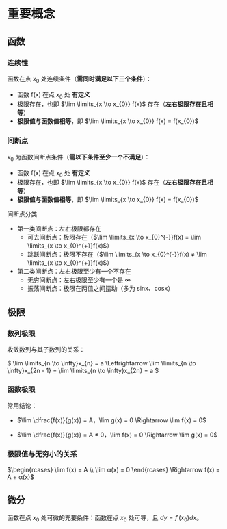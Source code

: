 # 重要概念

## 函数

### 连续性

函数在点 $x_{0}$ 处连续条件（**需同时满足以下三个条件**）：

- 函数 f(x) 在点 $x_{0}$ 处 **有定义**
- 极限存在，也即 $\lim \limits_{x \to x_{0}} f(x)$ 存在（**左右极限存在且相等**）
- **极限值与函数值相等**，即 $\lim \limits_{x \to x_{0}} f(x) = f(x_{0})$

### 间断点

$x_{0}$ 为函数间断点条件（**需以下条件至少一个不满足**）：

- 函数 f(x) 在点 $x_{0}$ 处 **有定义**
- 极限存在，也即 $\lim \limits_{x \to x_{0}} f(x)$ 存在（**左右极限存在且相等**）
- **极限值与函数值相等**，即 $\lim \limits_{x \to x_{0}} f(x) = f(x_{0})$

间断点分类

- 第一类间断点：左右极限都存在
  - 可去间断点：极限存在（$\lim \limits_{x \to x_{0}^{-}}f(x) = \lim \limits_{x \to x_{0}^{+}}f(x)$）
  - 跳跃间断点：极限不存在（$\lim \limits_{x \to x_{0}^{-}}f(x) ≠ \lim \limits_{x \to x_{0}^{+}}f(x)$）
- 第二类间断点：左右极限至少有一个不存在
  - 无穷间断点：左右极限至少有一个是 $\infty$
  - 振荡间断点：极限在两值之间摆动（多为 sinx、cosx）

## 极限

### 数列极限

收敛数列与其子数列的关系：

$
\lim \limits_{n \to \infty}x_{n} = a
\Leftrightarrow
\lim \limits_{n \to \infty}x_{2n - 1} = \lim \limits_{n \to \infty}x_{2n} = a
$

### 函数极限

常用结论：

- $\lim \dfrac{f(x)}{g(x)} = A，\lim g(x) = 0 \Rightarrow \lim f(x) = 0$

- $\lim \dfrac{f(x)}{g(x)} = A ≠ 0，\lim f(x) = 0 \Rightarrow \lim g(x) = 0$

### 极限值与无穷小的关系

$\begin{rcases} \lim f(x) = A \\ \lim α(x) = 0 \end{rcases} \Rightarrow f(x) = A + α(x)$

## 微分

函数在点 $x_{0}$ 处可微的充要条件：函数在点 $x_{0}$ 处可导，且 $dy = f'(x_{0})dx$。
